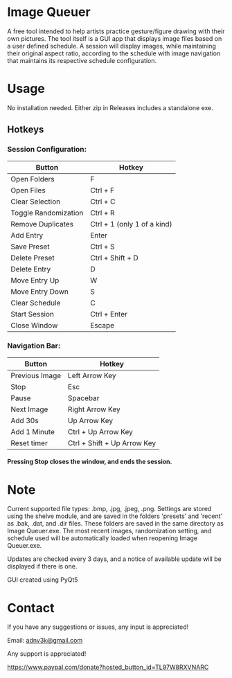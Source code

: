 # Image Queuer
A free tool intended to help artists practice gesture/figure drawing with their own pictures. The tool itself is a GUI app that displays image files based on a user defined schedule. A session will display images, while maintaining their original aspect ratio, according to the schedule with image navigation that maintains its respective schedule configuration. 

# Usage
No installation needed. Either zip in Releases includes a standalone exe. 

## Hotkeys
### Session Configuration:
Button | Hotkey
------------ | -------------
Open Folders | F
Open Files | Ctrl + F
Clear Selection | Ctrl + C
Toggle Randomization | Ctrl + R
Remove Duplicates | Ctrl + 1 (only 1 of a kind)
Add Entry | Enter
Save Preset | Ctrl + S
Delete Preset | Ctrl + Shift + D
Delete Entry | D
Move Entry Up | W
Move Entry Down | S
Clear Schedule | C
Start Session | Ctrl + Enter
Close Window | Escape

### Navigation Bar: 
Button | Hotkey
------------ | -------------
Previous Image | Left Arrow Key
Stop | Esc 
Pause | Spacebar
Next Image | Right Arrow Key
Add 30s | Up Arrow Key
Add 1 Minute | Ctrl + Up Arrow Key
Reset timer | Ctrl + Shift + Up Arrow Key
#### Pressing Stop closes the window, and ends the session.

# Note
Current supported file types: .bmp, .jpg, .jpeg, .png. Settings are stored using the shelve module, and are saved in the folders 'presets' and 'recent' as .bak, .dat, and .dir files. These folders are saved in the same directory as Image Queuer.exe. The most recent images, randomization setting, and schedule used will be automatically loaded when reopening Image Queuer.exe. 

Updates are checked every 3 days, and a notice of available update will be displayed if there is one.

GUI created using PyQt5

# Contact
If you have any suggestions or issues, any input is appreciated!

Email: adnv3k@gmail.com

Any support is appreciated!

https://www.paypal.com/donate?hosted_button_id=TL97W8RXVNARC
